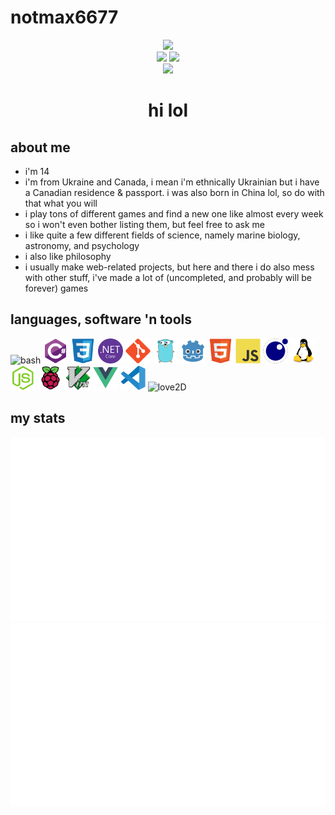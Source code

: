 # notmax6677

<!-- header centered aligned -->
<div id="header" align="center">
   <!-- just a gif idk -->
   <img src="https://media4.giphy.com/media/eVAZ5CkTuRBXJmyUxs/giphy.gif?cid=ecf05e47lh5965n0han7d5qm62im20xj52bl3wwu2zhu470k&rid=giphy.gif&ct=s" width=350>
  
  <!-- badges -->
  <div id="badges">
    <!-- reddit account -->
    <img src="https://img.shields.io/badge/anasthese07-f64300?logo=reddit&logoColor=ffffff&style=for-the-badge">
    <!-- discord account -->
    <img src="https://img.shields.io/badge/-mmax%233625-7085d6?logo=discord&logoColor=ffffff&style=for-the-badge">
  </div>
  
  <!-- views counter -->
  <img src="https://komarev.com/ghpvc/?username=notmax6677&style=for-the-badge">
  
  <!-- header -->
  <h1>hi lol</h1>
</div>

## about me
- i'm 14
- i'm from Ukraine and Canada, i mean i'm ethnically Ukrainian but i have a Canadian residence & passport. i was also born in China lol, so do with that what you will
- i play tons of different games and find a new one like almost every week so i won't even bother listing them, but feel free to ask me
- i like quite a few different fields of science, namely marine biology, astronomy, and psychology
- i also like philosophy
- i usually make web-related projects, but here and there i do also mess with other stuff, i've made a lot of (uncompleted, and probably will be forever) games

## languages, software 'n tools
<div id="software">
  <img src="https://upload.wikimedia.org/wikipedia/commons/thumb/2/20/Bash_Logo_black_and_white_icon_only.svg/512px-Bash_Logo_black_and_white_icon_only.svg.png?20180723054438" alt="bash" width=40>
  
  <img src="https://raw.githubusercontent.com/devicons/devicon/1119b9f84c0290e0f0b38982099a2bd027a48bf1/icons/csharp/csharp-original.svg" alt="Csharp" width=40>
  
  <img src="https://raw.githubusercontent.com/devicons/devicon/1119b9f84c0290e0f0b38982099a2bd027a48bf1/icons/css3/css3-original.svg" alt="CSS3" width=40>
  
  <img src="https://raw.githubusercontent.com/devicons/devicon/1119b9f84c0290e0f0b38982099a2bd027a48bf1/icons/dotnetcore/dotnetcore-original.svg" alt="dotnet-core" width=40>
  
  <img src="https://raw.githubusercontent.com/devicons/devicon/1119b9f84c0290e0f0b38982099a2bd027a48bf1/icons/git/git-original.svg" alt="git" width=40>
  
  <img src="https://raw.githubusercontent.com/devicons/devicon/1119b9f84c0290e0f0b38982099a2bd027a48bf1/icons/go/go-original.svg" alt="go" width=40>
  
  <img src="https://raw.githubusercontent.com/devicons/devicon/1119b9f84c0290e0f0b38982099a2bd027a48bf1/icons/godot/godot-original.svg" alt="godot" width=40>
  
  <img src="https://raw.githubusercontent.com/devicons/devicon/1119b9f84c0290e0f0b38982099a2bd027a48bf1/icons/html5/html5-original.svg" alt="HTML5" width=40>
   
  <img src="https://raw.githubusercontent.com/devicons/devicon/1119b9f84c0290e0f0b38982099a2bd027a48bf1/icons/javascript/javascript-original.svg" alt="JS" width=40>
  
  <img src="https://raw.githubusercontent.com/devicons/devicon/1119b9f84c0290e0f0b38982099a2bd027a48bf1/icons/lua/lua-original.svg" alt="lua" width=40>
   
  <img src="https://raw.githubusercontent.com/devicons/devicon/1119b9f84c0290e0f0b38982099a2bd027a48bf1/icons/linux/linux-original.svg" alt="linux" width=40>
   
  <img src="https://raw.githubusercontent.com/devicons/devicon/1119b9f84c0290e0f0b38982099a2bd027a48bf1/icons/nodejs/nodejs-original.svg" alt="nodeJS" width=40>
   
  <img src="https://raw.githubusercontent.com/devicons/devicon/1119b9f84c0290e0f0b38982099a2bd027a48bf1/icons/raspberrypi/raspberrypi-original.svg" alt="raspberryPi" width=40>
   
  <img src="https://raw.githubusercontent.com/devicons/devicon/1119b9f84c0290e0f0b38982099a2bd027a48bf1/icons/vim/vim-original.svg" alt="vim" width=40>
   
  <img src="https://raw.githubusercontent.com/devicons/devicon/1119b9f84c0290e0f0b38982099a2bd027a48bf1/icons/vuejs/vuejs-original.svg" alt="vueJS" width=40>
   
   <img src="https://raw.githubusercontent.com/devicons/devicon/1119b9f84c0290e0f0b38982099a2bd027a48bf1/icons/vscode/vscode-original.svg" alt="vscode" width=40>
  
   <img src="https://external-content.duckduckgo.com/iu/?u=https%3A%2F%2Flutris.net%2Fmedia%2Fgames%2Ficons%2Flove-app-0.10.png&f=1&nofb=1" alt="love2D" width=40>
   
</div>

## my stats
<div id="stats-images" align="center">
   <!-- overview -->
   <img src="https://raw.githubusercontent.com/notmax6677/github-stats/master/generated/overview.svg#gh-dark-mode-only">
   <!-- languages -->
   <img src="https://raw.githubusercontent.com/notmax6677/github-stats/master/generated/languages.svg#gh-dark-mode-only">
</div>
